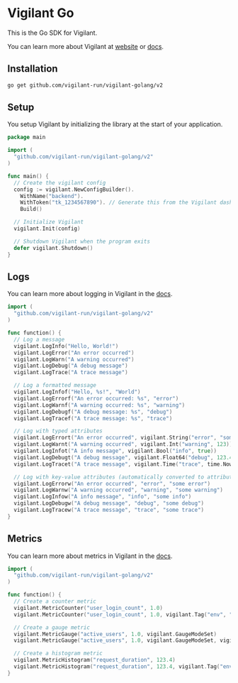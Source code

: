 # Vigilant Go

This is the Go SDK for Vigilant.

You can learn more about Vigilant at [website](https://vigilant.run) or [docs](https://docs.vigilant.run).

## Installation

```bash
go get github.com/vigilant-run/vigilant-golang/v2
```

## Setup

You setup Vigilant by initializing the library at the start of your application.

```go
package main

import (
  "github.com/vigilant-run/vigilant-golang/v2"
)

func main() {
  // Create the vigilant config
  config := vigilant.NewConfigBuilder().
    WithName("backend").
    WithToken("tk_1234567890"). // Generate this from the Vigilant dashboard
    Build()

  // Initialize Vigilant
  vigilant.Init(config)

  // Shutdown Vigilant when the program exits
  defer vigilant.Shutdown()
}
```

## Logs 

You can learn more about logging in Vigilant in the [docs](https://docs.vigilant.run/logs).

```go
import (
  "github.com/vigilant-run/vigilant-golang/v2"
)

func function() {
  // Log a message
  vigilant.LogInfo("Hello, World!")
  vigilant.LogError("An error occurred")
  vigilant.LogWarn("A warning occurred")
  vigilant.LogDebug("A debug message")
  vigilant.LogTrace("A trace message")

  // Log a formatted message
  vigilant.LogInfof("Hello, %s!", "World")
  vigilant.LogErrorf("An error occurred: %s", "error")
  vigilant.LogWarnf("A warning occurred: %s", "warning")
  vigilant.LogDebugf("A debug message: %s", "debug")
  vigilant.LogTracef("A trace message: %s", "trace")

  // Log with typed attributes
  vigilant.LogErrort("An error occurred", vigilant.String("error", "some error"))
  vigilant.LogWarnt("A warning occurred", vigilant.Int("warning", 123))
  vigilant.LogInfot("A info message", vigilant.Bool("info", true))
  vigilant.LogDebugt("A debug message", vigilant.Float64("debug", 123.456))
  vigilant.LogTracet("A trace message", vigilant.Time("trace", time.Now()))

  // Log with key-value attributes (automatically converted to attribute pairs)
  vigilant.LogErrorw("An error occurred", "error", "some error")
  vigilant.LogWarnw("A warning occurred", "warning", "some warning")
  vigilant.LogInfow("A info message", "info", "some info")
  vigilant.LogDebugw("A debug message", "debug", "some debug")
  vigilant.LogTracew("A trace message", "trace", "some trace")
}
```

## Metrics

You can learn more about metrics in Vigilant in the [docs](https://docs.vigilant.run/metrics).

```go
import (
  "github.com/vigilant-run/vigilant-golang/v2"
)

func function() {
  // Create a counter metric 
  vigilant.MetricCounter("user_login_count", 1.0)
  vigilant.MetricCounter("user_login_count", 1.0, vigilant.Tag("env", "production"))

  // Create a gauge metric
  vigilant.MetricGauge("active_users", 1.0, vigilant.GaugeModeSet)
  vigilant.MetricGauge("active_users", 1.0, vigilant.GaugeModeSet, vigilant.Tag("env", "production"))

  // Create a histogram metric
  vigilant.MetricHistogram("request_duration", 123.4)
  vigilant.MetricHistogram("request_duration", 123.4, vigilant.Tag("env", "production"))
}
```
